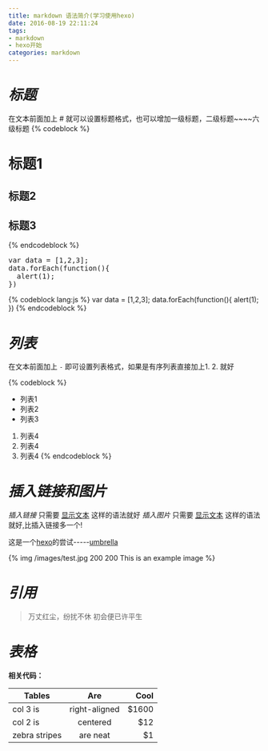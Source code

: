 ```yaml
---
title: markdown 语法简介(学习使用hexo)
date: 2016-08-19 22:11:24
tags:
- markdown
- hexo开始
categories: markdown
---
```


# *标题*
在文本前面加上 # 就可以设置标题格式，也可以增加一级标题，二级标题~~~~六级标题
{% codeblock %}
# 标题1
## 标题2
## 标题3
{% endcodeblock %}

<pre>
var data = [1,2,3];
data.forEach(function(){
  alert(1);
})
</pre>

{% codeblock lang:js %}
  var data = [1,2,3];
  data.forEach(function(){
    alert(1);
  })
{% endcodeblock %}

# *列表*

在文本前面加上 <code>-</code> 即可设置列表格式，如果是有序列表直接加上1. 2. 就好

{% codeblock %}
- 列表1
- 列表2
- 列表3
1. 列表4
2. 列表4
3. 列表4
{% endcodeblock %}

# *插入链接和图片*

*插入链接* 只需要 [显示文本](链接地址) 这样的语法就好
*插入图片* 只需要 [显示文本](链接地址) 这样的语法就好,比插入链接多一个!

这是一个[hexo](https://hexo.io/zh-cn)的尝试-----[umbrella](http://localhost:4000/)

{% img /images/test.jpg  200 200 This is an example image %}


# *引用*
> 万丈红尘，纷扰不休
> 初会便已许平生


# *表格*
**相关代码：**

| Tables        | Are           | Cool  |
| ------------- |:-------------:| -----:|
| col 3 is      | right-aligned | $1600 |
| col 2 is      | centered      |   $12 |
| zebra stripes | are neat      |    $1 |

